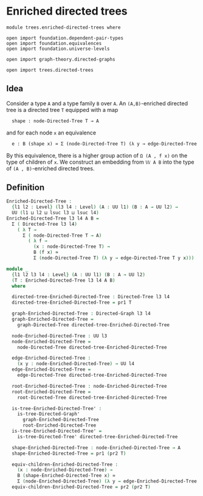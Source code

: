 # Enriched directed trees

```
module trees.enriched-directed-trees where

open import foundation.dependent-pair-types
open import foundation.equivalences
open import foundation.universe-levels

open import graph-theory.directed-graphs

open import trees.directed-trees
```

## Idea

Consider a type `A` and a type family `B` over `A`. An `(A,B)`-enriched directed tree is a directed tree `T` equipped with a map

```md
  shape : node-Directed-Tree T → A
```

and for each node `x` an equivalence

```md
  e : B (shape x) ≃ Σ (node-Directed-Tree T) (λ y → edge-Directed-Tree T y x)
```

By this equivalence, there is a higher group action of `Ω (A , f x)` on the type of children of `x`. We construct an embedding from `𝕎 A B` into the type of `(A , B)`-enriched directed trees.

## Definition

```agda
Enriched-Directed-Tree :
  {l1 l2 : Level} (l3 l4 : Level) (A : UU l1) (B : A → UU l2) →
  UU (l1 ⊔ l2 ⊔ lsuc l3 ⊔ lsuc l4)
Enriched-Directed-Tree l3 l4 A B =
  Σ ( Directed-Tree l3 l4)
    ( λ T →
      Σ ( node-Directed-Tree T → A)
        ( λ f →
          (x : node-Directed-Tree T) →
          B (f x) ≃
          Σ (node-Directed-Tree T) (λ y → edge-Directed-Tree T y x)))

module _
  {l1 l2 l3 l4 : Level} (A : UU l1) (B : A → UU l2)
  (T : Enriched-Directed-Tree l3 l4 A B)
  where

  directed-tree-Enriched-Directed-Tree : Directed-Tree l3 l4
  directed-tree-Enriched-Directed-Tree = pr1 T

  graph-Enriched-Directed-Tree : Directed-Graph l3 l4
  graph-Enriched-Directed-Tree =
    graph-Directed-Tree directed-tree-Enriched-Directed-Tree

  node-Enriched-Directed-Tree : UU l3
  node-Enriched-Directed-Tree =
    node-Directed-Tree directed-tree-Enriched-Directed-Tree

  edge-Enriched-Directed-Tree :
    (x y : node-Enriched-Directed-Tree) → UU l4
  edge-Enriched-Directed-Tree =
    edge-Directed-Tree directed-tree-Enriched-Directed-Tree

  root-Enriched-Directed-Tree : node-Enriched-Directed-Tree
  root-Enriched-Directed-Tree =
    root-Directed-Tree directed-tree-Enriched-Directed-Tree

  is-tree-Enriched-Directed-Tree' :
    is-tree-Directed-Graph'
      graph-Enriched-Directed-Tree
      root-Enriched-Directed-Tree
  is-tree-Enriched-Directed-Tree' =
    is-tree-Directed-Tree' directed-tree-Enriched-Directed-Tree

  shape-Enriched-Directed-Tree : node-Enriched-Directed-Tree → A
  shape-Enriched-Directed-Tree = pr1 (pr2 T)

  equiv-children-Enriched-Directed-Tree :
    (x : node-Enriched-Directed-Tree) →
    B (shape-Enriched-Directed-Tree x) ≃
    Σ (node-Enriched-Directed-Tree) (λ y → edge-Enriched-Directed-Tree y x)
  equiv-children-Enriched-Directed-Tree = pr2 (pr2 T)
```
